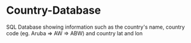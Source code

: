 # Country-Database
SQL Database showing information such as the country's name, country code (eg. Aruba => AW => ABW) and country lat and lon
